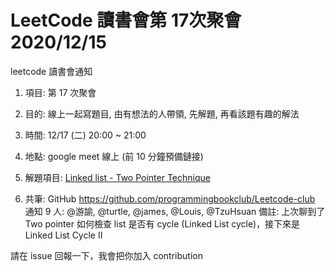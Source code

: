 # LeetCode 讀書會第 17次聚會 2020/12/15

leetcode 讀書會通知
1. 項目: 第 17 次聚會
2. 目的: 線上一起寫題目, 由有想法的人帶領, 先解題, 再看該題有趣的解法
3. 時間: 12/17 (二) 20:00 ~ 21:00
4. 地點: google meet 線上 (前 10 分鐘預備鏈接)
5. 解題項目:  [Linked list - Two Pointer Technique](https://leetcode.com/explore/learn/card/linked-list/214/two-pointer-technique/)

6. 共筆: GitHub https://github.com/programmingbookclub/Leetcode-club
通知 9 人: @游諭, @turtle, @james, @Louis, @TzuHsuan
備註: 上次聊到了 Two pointer 如何檢查 list 是否有 cycle (Linked List cycle)，接下來是 Linked List Cycle II

請在 issue 回報一下，我會把你加入 contribution
